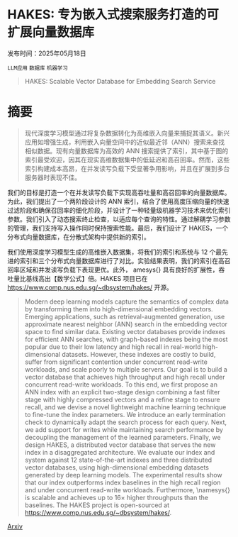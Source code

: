 # HAKES: 专为嵌入式搜索服务打造的可扩展向量数据库

发布时间：2025年05月18日

`LLM应用` `数据库` `机器学习`

> HAKES: Scalable Vector Database for Embedding Search Service

# 摘要

> 现代深度学习模型通过将复杂数据转化为高维嵌入向量来捕捉其语义。新兴应用如增强生成，利用嵌入向量空间中的近似最近邻（ANN）搜索来查找相似数据。现有向量数据库为高效的 ANN 搜索提供了索引，其中基于图的索引最受欢迎，因其在现实高维数据集中的低延迟和高召回率。然而，这些索引构建成本高昂，在并发读写负载下受显著争用影响，并且在扩展到多台服务器时表现不佳。

我们的目标是打造一个在并发读写负载下实现高吞吐量和高召回率的向量数据库。为此，我们提出了一个两阶段设计的 ANN 索引，结合了使用高度压缩向量的快速过滤阶段和确保召回率的细化阶段，并设计了一种轻量级机器学习技术来优化索引参数。我们引入了动态搜索终止检查，以适应每个查询的特性。通过解耦学习参数的管理，我们支持写入操作同时保持搜索性能。最后，我们设计了 HAKES，一个分布式向量数据库，在分散式架构中提供新的索引。

我们使用深度学习模型生成的高维嵌入数据集，将我们的索引和系统与 12 个最先进的索引和三个分布式向量数据库进行了对比。实验结果表明，我们的索引在高召回率区域和并发读写负载下表现更优。此外，
amesys{} 具有良好的扩展性，吞吐量比基线高出【数学公式】倍。HAKES 项目已在 https://www.comp.nus.edu.sg/~dbsystem/hakes/ 开源。

> Modern deep learning models capture the semantics of complex data by transforming them into high-dimensional embedding vectors. Emerging applications, such as retrieval-augmented generation, use approximate nearest neighbor (ANN) search in the embedding vector space to find similar data. Existing vector databases provide indexes for efficient ANN searches, with graph-based indexes being the most popular due to their low latency and high recall in real-world high-dimensional datasets. However, these indexes are costly to build, suffer from significant contention under concurrent read-write workloads, and scale poorly to multiple servers.
  Our goal is to build a vector database that achieves high throughput and high recall under concurrent read-write workloads. To this end, we first propose an ANN index with an explicit two-stage design combining a fast filter stage with highly compressed vectors and a refine stage to ensure recall, and we devise a novel lightweight machine learning technique to fine-tune the index parameters. We introduce an early termination check to dynamically adapt the search process for each query. Next, we add support for writes while maintaining search performance by decoupling the management of the learned parameters. Finally, we design HAKES, a distributed vector database that serves the new index in a disaggregated architecture. We evaluate our index and system against 12 state-of-the-art indexes and three distributed vector databases, using high-dimensional embedding datasets generated by deep learning models. The experimental results show that our index outperforms index baselines in the high recall region and under concurrent read-write workloads. Furthermore, \namesys{} is scalable and achieves up to $16\times$ higher throughputs than the baselines. The HAKES project is open-sourced at https://www.comp.nus.edu.sg/~dbsystem/hakes/.

[Arxiv](https://arxiv.org/abs/2505.12524)